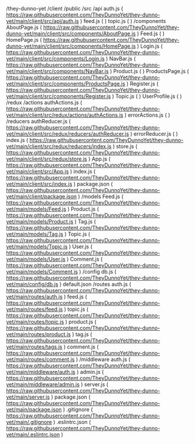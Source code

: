 /they-dunno-yet
    /client
        /public
        /src
            /api
                auth.js ( https://raw.githubusercontent.com/TheyDunnoYet/they-dunno-yet/main/client/src/api/auth.js )
                feed.js (  )
                topic.js (  )
            /components
                AboutPage.js ( https://raw.githubusercontent.com/TheyDunnoYet/they-dunno-yet/main/client/src/components/AboutPage.js )
                Feed.js (  )
                HomePage.js ( https://raw.githubusercontent.com/TheyDunnoYet/they-dunno-yet/main/client/src/components/HomePage.js )
                Login.js ( https://raw.githubusercontent.com/TheyDunnoYet/they-dunno-yet/main/client/src/components/Login.js )
                NavBar.js ( https://raw.githubusercontent.com/TheyDunnoYet/they-dunno-yet/main/client/src/components/NavBar.js )
                Product.js (  )
                ProductsPage.js ( https://raw.githubusercontent.com/TheyDunnoYet/they-dunno-yet/main/client/src/components/ProductsPage.js )
                Register.js ( https://raw.githubusercontent.com/TheyDunnoYet/they-dunno-yet/main/client/src/components/Register.js )
                Topic.js (  )
                UserProfile.js (  )
            /redux
                /actions
                    authActions.js ( https://raw.githubusercontent.com/TheyDunnoYet/they-dunno-yet/main/client/src/redux/actions/authActions.js )
                    errorActions.js (  )
                /reducers
                    authReducer.js ( https://raw.githubusercontent.com/TheyDunnoYet/they-dunno-yet/main/client/src/redux/reducers/authReducer.js )
                    errorReducer.js (  )
                    index.js ( https://raw.githubusercontent.com/TheyDunnoYet/they-dunno-yet/main/client/src/redux/reducers/index.js )
                store.js ( https://raw.githubusercontent.com/TheyDunnoYet/they-dunno-yet/main/client/src/redux/store.js )
            App.js ( https://raw.githubusercontent.com/TheyDunnoYet/they-dunno-yet/main/client/src/App.js )
            index.js ( https://raw.githubusercontent.com/TheyDunnoYet/they-dunno-yet/main/client/src/index.js )
        package.json ( https://raw.githubusercontent.com/TheyDunnoYet/they-dunno-yet/main/client/package.json )
    /models
        Feed.js ( https://raw.githubusercontent.com/TheyDunnoYet/they-dunno-yet/main/models/Feed.js )
        Product.js ( https://raw.githubusercontent.com/TheyDunnoYet/they-dunno-yet/main/models/Product.js )
        Tag.js ( https://raw.githubusercontent.com/TheyDunnoYet/they-dunno-yet/main/models/Tag.js )
        Topic.js ( https://raw.githubusercontent.com/TheyDunnoYet/they-dunno-yet/main/models/Topic.js )
        User.js ( https://raw.githubusercontent.com/TheyDunnoYet/they-dunno-yet/main/models/User.js )
        Comment.js ( https://raw.githubusercontent.com/TheyDunnoYet/they-dunno-yet/main/models/Comment.js )
    /config
        db.js ( https://raw.githubusercontent.com/TheyDunnoYet/they-dunno-yet/main/config/db.js )
        default.json
    /routes
        auth.js ( https://raw.githubusercontent.com/TheyDunnoYet/they-dunno-yet/main/routes/auth.js )
        feed.js ( https://raw.githubusercontent.com/TheyDunnoYet/they-dunno-yet/main/routes/feed.js )
        topic.js ( https://raw.githubusercontent.com/TheyDunnoYet/they-dunno-yet/main/routes/topic.js )
        product.js ( https://raw.githubusercontent.com/TheyDunnoYet/they-dunno-yet/main/routes/product.js )
        tag.js ( https://raw.githubusercontent.com/TheyDunnoYet/they-dunno-yet/main/routes/tags.js )
        comment.js ( https://raw.githubusercontent.com/TheyDunnoYet/they-dunno-yet/main/routes/comment.js )
    /middleware
        auth.js ( https://raw.githubusercontent.com/TheyDunnoYet/they-dunno-yet/main/middleware/auth.js )
        admin.js ( https://raw.githubusercontent.com/TheyDunnoYet/they-dunno-yet/main/middleware/admin.js )
    server.js ( https://raw.githubusercontent.com/TheyDunnoYet/they-dunno-yet/main/server.js )
    package.json ( https://raw.githubusercontent.com/TheyDunnoYet/they-dunno-yet/main/package.json )
    .gitignore ( https://raw.githubusercontent.com/TheyDunnoYet/they-dunno-yet/main/.gitignore )
    .eslintrc.json ( https://raw.githubusercontent.com/TheyDunnoYet/they-dunno-yet/main/.eslintrc.json )
